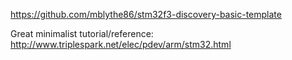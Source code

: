 https://github.com/mblythe86/stm32f3-discovery-basic-template

Great minimalist tutorial/reference: http://www.triplespark.net/elec/pdev/arm/stm32.html
